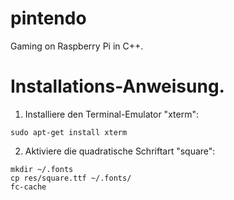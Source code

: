 # pintendo
Gaming on Raspberry Pi in C++.


# Installations-Anweisung.
1. Installiere den Terminal-Emulator "xterm":
```
sudo apt-get install xterm
```

2. Aktiviere die quadratische Schriftart "square":
```
mkdir ~/.fonts
cp res/square.ttf ~/.fonts/
fc-cache
```
